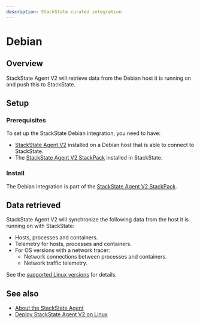 ```yaml
---
description: StackState curated integration
---
```


# Debian

## Overview

StackState Agent V2 will retrieve data from the Debian host it is running on and push this to StackState.

## Setup

### Prerequisites

To set up the StackState Debian integration, you need to have:

* [StackState Agent V2](../../setup/agent/linux.md) installed on a Debian host that is able to connect to StackState.
* The [StackState Agent V2 StackPack](agent.md) installed in StackState.

### Install

The Debian integration is part of the [StackState Agent V2 StackPack](agent.md).

## Data retrieved

StackState Agent V2 will synchronize the following data from the host it is running on with StackState:

* Hosts, processes and containers.
* Telemetry for hosts, processes and containers.
* For OS versions with a network tracer: 
  * Network connections between processes and containers.
  * Network traffic telemetry. 

See the [supported Linux versions](../../setup/agent/linux.md#supported-linux-versions) for details.

## See also

* [About the StackState Agent](../../setup/agent/about-stackstate-agent.md)
* [Deploy StackState Agent V2 on Linux](../../setup/agent/linux.md)

